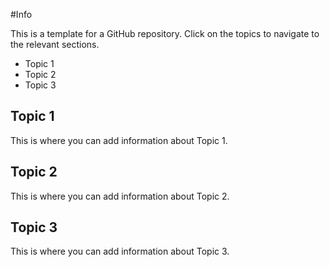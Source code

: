 <link rel="icon" href="SaproZ.ico" type="image/x-icon">

#Info

This is a template for a GitHub repository. Click on the topics to navigate to the relevant sections.

- Topic 1
- Topic 2
- Topic 3

## Topic 1
This is where you can add information about Topic 1.

## Topic 2
This is where you can add information about Topic 2.

## Topic 3
This is where you can add information about Topic 3.

